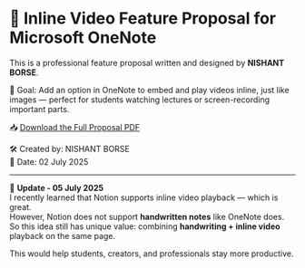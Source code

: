 # 📄 Inline Video Feature Proposal for Microsoft OneNote

This is a professional feature proposal written and designed by **NISHANT BORSE**.

🎯 Goal: Add an option in OneNote to embed and play videos inline, just like images — perfect for students watching lectures or screen-recording important parts.

📥 [Download the Full Proposal PDF](OneNote_Inline_Video_Feature_Proposal_NishantBorse.pdf)

🛠️ Created by: NISHANT BORSE  
📅 Date: 02 July 2025

---

📝 **Update - 05 July 2025**  
I recently learned that Notion supports inline video playback — which is great.  
However, Notion does not support **handwritten notes** like OneNote does.  
So this idea still has unique value: combining **handwriting + inline video** playback on the same page.

This would help students, creators, and professionals stay more productive.
